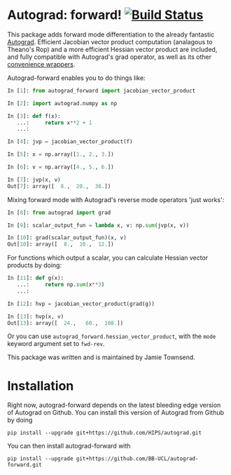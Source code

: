 # Autograd: forward! [![Build Status](https://travis-ci.org/BB-UCL/autograd-forward.svg?branch=master)](https://travis-ci.org/BB-UCL/autograd-forward)
This package adds forward mode differentiation to the already fantastic [Autograd](https://github.com/HIPS/autograd). Efficient Jacobian vector product computation (analagous to Theano's Rop) and a more efficient Hessian vector product are included, and fully compatible with Autograd's grad operator, as well as its other [convenience wrappers](https://github.com/HIPS/autograd/blob/master/autograd/convenience_wrappers.py).

Autograd-forward enables you to do things like:
```python
In [1]: from autograd_forward import jacobian_vector_product

In [2]: import autograd.numpy as np

In [3]: def f(x):
   ...:     return x**2 + 1
   ...:

In [4]: jvp = jacobian_vector_product(f)

In [5]: x = np.array([1., 2., 3.])

In [6]: v = np.array([4., 5., 6.])

In [7]: jvp(x, v)
Out[7]: array([  8.,  20.,  36.])
```
Mixing forward mode with Autograd's reverse mode operators 'just works':
```python
In [8]: from autograd import grad

In [9]: scalar_output_fun = lambda x, v: np.sum(jvp(x, v))

In [10]: grad(scalar_output_fun)(x, v)
Out[10]: array([  8.,  10.,  12.])
```
For functions which output a scalar, you can calculate Hessian vector products by doing:
```python
In [11]: def g(x):
   ...:     return np.sum(x**3)
   ...:

In [12]: hvp = jacobian_vector_product(grad(g))

In [13]: hvp(x, v)
Out[13]: array([  24.,   60.,  108.])
```
Or you can use `autograd_forward.hessian_vector_product`, with the `mode` keyword argument set to `fwd-rev`.

This package was written and is maintained by Jamie Townsend.

# Installation
Right now, autograd-forward depends on the latest bleeding edge version of Autograd on Github. You can install this version of Autograd from Github by doing
```
pip install --upgrade git+https://github.com/HIPS/autograd.git
```
You can then install autograd-forward with
```
pip install --upgrade git+https://github.com/BB-UCL/autograd-forward.git
```
